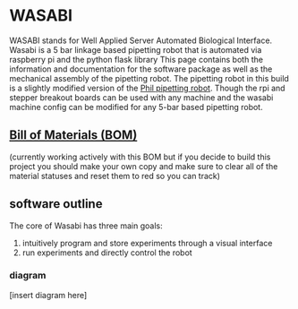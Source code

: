 # WASABI
WASABI stands for Well Applied Server Automated Biological Interface. Wasabi is a 5 bar linkage based pipetting robot that is automated via raspberry pi and the python flask library This page contains both the information and documentation for the software package as well as the mechanical assembly of the pipetting robot. The pipetting robot in this build is a slightly modified version of the [Phil pipetting robot](https://www.biorxiv.org/content/10.1101/2021.07.04.448641v1.full). Though the rpi and stepper breakout boards can be used with any machine and the wasabi machine config can be modified for any 5-bar based pipetting robot.  
## [Bill of Materials (BOM)](https://docs.google.com/spreadsheets/d/16TOlXRDoKtlOAvTiCGKz8jH9Rkvl1hXIs9z1LAUZMCc/edit?usp=sharing)

(currently working actively with this BOM but if you decide to build this project you should make your own copy and make sure to clear all of the material statuses and reset them to red so you can track)

## software outline
The core of Wasabi has three main goals:
1. intuitively program and store experiments through a visual interface 
2. run experiments and directly control the robot 

### diagram
[insert diagram here]




